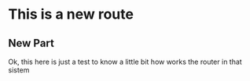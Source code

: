 # This is a new route

## New Part

Ok, this here is just a test to know a little bit how works the router in that sistem
